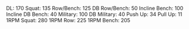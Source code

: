 DL: 170
 Squat: 135
 Row/Bench: 125
 DB Row/Bench: 50
 Incline Bench: 100
 Incline DB Bench: 40
 Military: 100
 DB Military: 40
 Push Up: 34
 Pull Up: 11
 1RPM Squat: 280
 1RPM Row: 225
 1RPM Bench: 205
